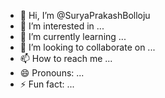 - 👋 Hi, I’m @SuryaPrakashBolloju
- 👀 I’m interested in ...
- 🌱 I’m currently learning ...
- 💞️ I’m looking to collaborate on ...
- 📫 How to reach me ...
- 😄 Pronouns: ...
- ⚡ Fun fact: ...

<!---
SuryaPrakashBolloju/SuryaPrakashBolloju is a ✨ special ✨ repository because its `README.md` (this file) appears on your GitHub profile.
You can click the Preview link to take a look at your changes.
--->
